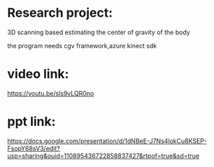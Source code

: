 # Research project:
3D scanning based estimating the center of gravity of the body

the program needs cgv framework,azure kinect sdk

# video link:
https://youtu.be/sls9vLQR0no
# ppt link: 
https://docs.google.com/presentation/d/1dNBeE-J7Ns4lokCu8KSEP-FsopY68sV3/edit?usp=sharing&ouid=110895436722858837427&rtpof=true&sd=true
